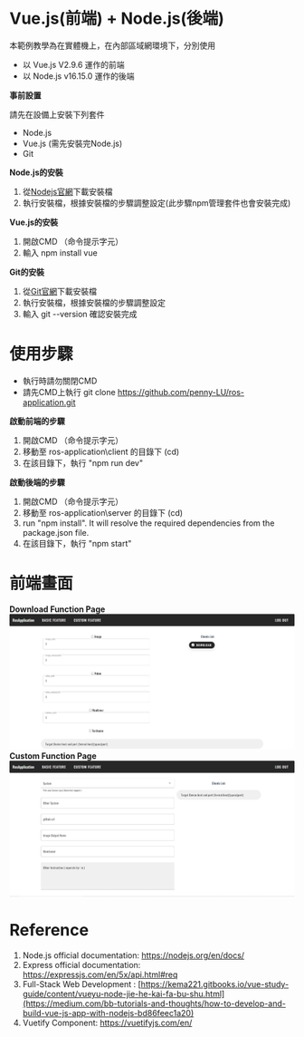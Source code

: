 # Vue.js(前端) + Node.js(後端)
本範例教學為在實體機上，在內部區域網環境下，分別使用

* 以 Vue.js V2.9.6 運作的前端
* 以 Node.js v16.15.0 運作的後端 

**事前設置**

請先在設備上安裝下列套件
* Node.js
* Vue.js (需先安裝完Node.js)
* Git

**Node.js的安裝**
1. 從[Nodejs官網](https://nodejs.org/en/download/)下載安裝檔
2. 執行安裝檔，根據安裝檔的步驟調整設定(此步驟npm管理套件也會安裝完成)

**Vue.js的安裝**
1. 開啟CMD （命令提示字元）
2. 輸入 npm install vue

**Git的安裝**
1. 從[Git官網](https://git-scm.com/)下載安裝檔
2. 執行安裝檔，根據安裝檔的步驟調整設定
3. 輸入 git --version 確認安裝完成


# 使用步驟
* 執行時請勿關閉CMD
* 請先CMD上執行 git clone https://github.com/penny-LU/ros-application.git

**啟動前端的步驟**
1. 開啟CMD （命令提示字元）
2. 移動至 ros-application\client 的目錄下 (cd)
3. 在該目錄下，執行 "npm run dev"

**啟動後端的步驟**
1. 開啟CMD （命令提示字元）
2. 移動至 ros-application\server 的目錄下 (cd)
3. run "npm install". It will resolve the required dependencies from the package.json file.
4. 在該目錄下，執行 "npm start"

# 前端畫面
**Download Function Page**
![image](https://github.com/penny-LU/ros-application/blob/main/7ACFA4ED-9361-4FCD-9860-4751E60ABAE3.jpeg)
**Custom Function Page**
![image](https://github.com/penny-LU/ros-application/blob/main/A69A6827-3E80-4300-A98E-6CF25ABAC221.jpeg)
# Reference
1. Node.js official documentation: https://nodejs.org/en/docs/
2. Express official documentation: https://expressjs.com/en/5x/api.html#req
3. Full-Stack Web Development : [https://kema221.gitbooks.io/vue-study-guide/content/vueyu-node-jie-he-kai-fa-bu-shu.html](https://medium.com/bb-tutorials-and-thoughts/how-to-develop-and-build-vue-js-app-with-nodejs-bd86feec1a20)
4. Vuetify Component: https://vuetifyjs.com/en/
